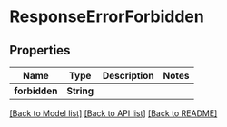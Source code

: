 # ResponseErrorForbidden

## Properties

Name | Type | Description | Notes
------------ | ------------- | ------------- | -------------
**forbidden** | **String** |  | 

[[Back to Model list]](../README.md#documentation-for-models) [[Back to API list]](../README.md#documentation-for-api-endpoints) [[Back to README]](../README.md)


